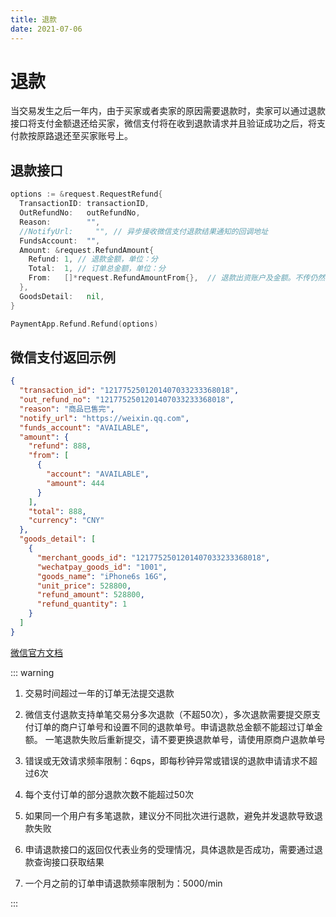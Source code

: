 ```yaml
---
title: 退款
date: 2021-07-06
---
```


# 退款

当交易发生之后一年内，由于买家或者卖家的原因需要退款时，卖家可以通过退款接口将支付金额退还给买家，微信支付将在收到退款请求并且验证成功之后，将支付款按原路退还至买家账号上。

## 退款接口

``` go
options := &request.RequestRefund{
  TransactionID: transactionID,
  OutRefundNo:   outRefundNo,
  Reason:        "",
  //NotifyUrl:     "", // 异步接收微信支付退款结果通知的回调地址
  FundsAccount:  "",
  Amount: &request.RefundAmount{
    Refund: 1, // 退款金额，单位：分
    Total:  1, // 订单总金额，单位：分
    From:   []*request.RefundAmountFrom{},  // 退款出资账户及金额。不传仍然需要这个空数组防止微信报错
  },
  GoodsDetail:   nil,
}

PaymentApp.Refund.Refund(options)
```

## 微信支付返回示例
``` json
{
  "transaction_id": "1217752501201407033233368018",
  "out_refund_no": "1217752501201407033233368018",
  "reason": "商品已售完",
  "notify_url": "https://weixin.qq.com",
  "funds_account": "AVAILABLE",
  "amount": {
    "refund": 888,
    "from": [
      {
        "account": "AVAILABLE",
        "amount": 444
      }
    ],
    "total": 888,
    "currency": "CNY"
  },
  "goods_detail": [
    {
      "merchant_goods_id": "1217752501201407033233368018",
      "wechatpay_goods_id": "1001",
      "goods_name": "iPhone6s 16G",
      "unit_price": 528800,
      "refund_amount": 528800,
      "refund_quantity": 1
    }
  ]
}
```

[微信官方文档](https://pay.weixin.qq.com/wiki/doc/apiv3/apis/chapter3_3_9.shtml)

::: warning
1. 交易时间超过一年的订单无法提交退款

2. 微信支付退款支持单笔交易分多次退款（不超50次），多次退款需要提交原支付订单的商户订单号和设置不同的退款单号。申请退款总金额不能超过订单金额。 一笔退款失败后重新提交，请不要更换退款单号，请使用原商户退款单号

3. 错误或无效请求频率限制：6qps，即每秒钟异常或错误的退款申请请求不超过6次

4. 每个支付订单的部分退款次数不能超过50次

5. 如果同一个用户有多笔退款，建议分不同批次进行退款，避免并发退款导致退款失败

6. 申请退款接口的返回仅代表业务的受理情况，具体退款是否成功，需要通过退款查询接口获取结果

7. 一个月之前的订单申请退款频率限制为：5000/min

  :::

